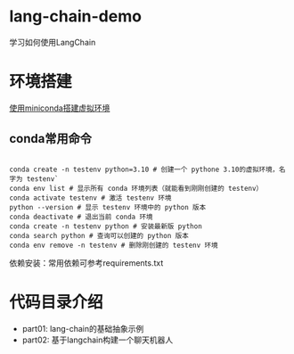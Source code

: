 # lang-chain-demo
学习如何使用LangChain

# 环境搭建
[使用miniconda搭建虚拟环境](https://www.anaconda.com/docs/getting-started/miniconda/install#macos-linux-installation:manual-shell-initialization)

## conda常用命令
```shell

conda create -n testenv python=3.10 # 创建一个 pythone 3.10的虚拟环境，名字为 testenv`
conda env list # 显示所有 conda 环境列表（就能看到刚刚创建的 testenv）
conda activate testenv # 激活 testenv 环境
python --version # 显示 testenv 环境中的 python 版本
conda deactivate # 退出当前 conda 环境
conda create -n testenv python # 安装最新版 python
conda search python # 查询可以创建的 python 版本
conda env remove -n testenv # 删除刚创建的 testenv 环境

```

依赖安装：常用依赖可参考requirements.txt

# 代码目录介绍
* part01: lang-chain的基础抽象示例
* part02: 基于langchain构建一个聊天机器人







